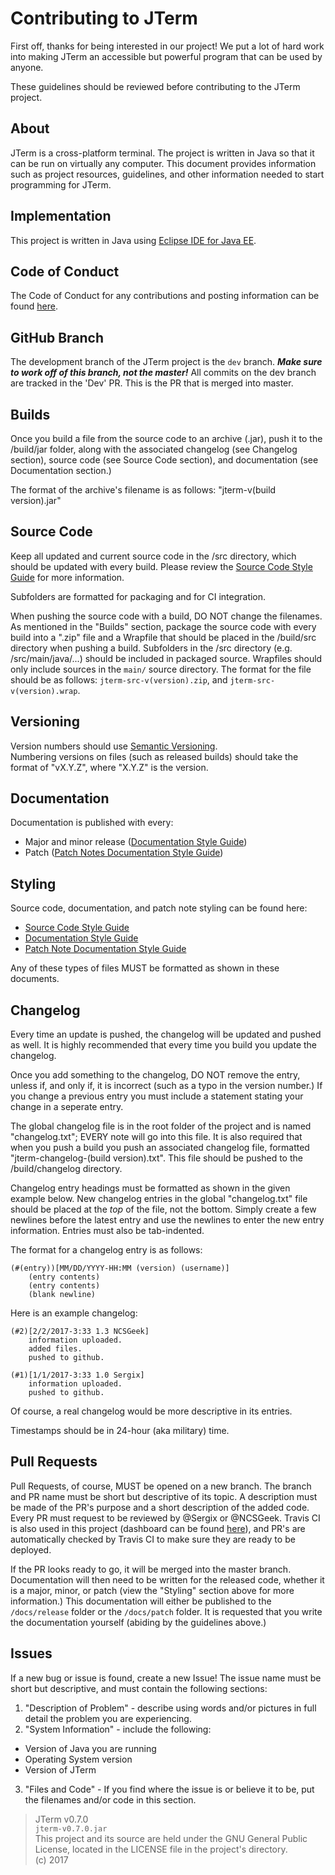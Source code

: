 # Contributing to JTerm
First off, thanks for being interested in our project! We put a lot of hard work into making JTerm an accessible but powerful program that can be used by anyone.  

These guidelines should be reviewed before contributing to the JTerm project.

## About
JTerm is a cross-platform terminal. The project is written in Java so that it can be run on virtually any computer. This document provides information such as project resources, guidelines, and other information needed to start programming for JTerm.

## Implementation
This project is written in Java using [Eclipse IDE for Java EE](http://www.eclipse.org/downloads/packages/eclipse-ide-java-ee-developers/neon3).

## Code of Conduct
The Code of Conduct for any contributions and posting information can be found [here](/CODE_OF_CONDUCT.md).

## GitHub Branch
The development branch of the JTerm project is the `dev` branch. _**Make sure to work off of this branch, not the master!**_ All commits on the dev branch are tracked in the 'Dev' PR. This is the PR that is merged into master.

## Builds
Once you build a file from the source code to an archive (.jar), push it to the /build/jar folder, along with the associated changelog (see Changelog section), source code (see Source Code section), and documentation (see Documentation section.)

The format of the archive's filename is as follows: "jterm-v(build version).jar"

## Source Code
Keep all updated and current source code in the /src directory, which should be updated with every build. Please review the [Source Code Style Guide](https://github.com/Sergix/JTerm/blob/master/docs/SourceStyleGuide.md) for more information.

Subfolders are formatted for packaging and for CI integration.

When pushing the source code with a build, DO NOT change the filenames. As mentioned in the "Builds" section, package the source code with every build into a ".zip" file and a Wrapfile that should be placed in the /build/src directory when pushing a build. Subfolders in the /src directory (e.g. /src/main/java/...) should be included in packaged source. Wrapfiles should only include sources in the `main/` source directory. The format for the file should be as follows: `jterm-src-v(version).zip`, and `jterm-src-v(version).wrap`.

## Versioning
Version numbers should use [Semantic Versioning](https://github.com/mojombo/semver/blob/master/semver.md).  
Numbering versions on files (such as released builds) should take the format of "vX.Y.Z", where "X.Y.Z" is the version.

## Documentation
Documentation is published with every:
- Major and minor release ([Documentation Style Guide](https://github.com/Sergix/JTerm/blob/master/docs/DocStyleGuide.md))
- Patch ([Patch Notes Documentation Style Guide](https://github.com/Sergix/JTerm/blob/master/docs/PatchDocStyleGuide.md))

## Styling
Source code, documentation, and patch note styling can be found here:  
- [Source Code Style Guide](https://github.com/Sergix/JTerm/blob/master/docs/SourceStyleGuide.md)
- [Documentation Style Guide](https://github.com/Sergix/JTerm/blob/master/docs/DocStyleGuide.md)
- [Patch Note Documentation Style Guide](https://github.com/Sergix/JTerm/blob/master/docs/PatchDocStyleGuide.md)

Any of these types of files MUST be formatted as shown in these documents.

## Changelog
Every time an update is pushed, the changelog will be updated and pushed as well. It is highly recommended that every time you build you update the changelog. 

Once you add something to the changelog, DO NOT remove the entry, unless if, and only if, it is incorrect (such as a typo in the version number.) If you change a previous entry you must include a statement stating your change in a seperate entry.

The global changelog file is in the root folder of the project and is named "changelog.txt"; EVERY note will go into this file. It is also required that when you push a build you push an associated changelog file, formatted "jterm-changelog-(build version).txt". This file should be pushed to the /build/changelog directory. 

Changelog entry headings must be formatted as shown in the given example below. New changelog entries in the global "changelog.txt" file should be placed at the _top_ of the file, not the bottom. Simply create a few newlines before the latest entry and use the newlines to enter the new entry information. Entries must also be tab-indented.

The format for a changelog entry is as follows:
```
(#(entry))[MM/DD/YYYY-HH:MM (version) (username)]   
	(entry contents)   
	(entry contents)  
	(blank newline)  
```
Here is an example changelog:  
```
(#2)[2/2/2017-3:33 1.3 NCSGeek]     
	information uploaded.   
	added files.   
	pushed to github.   

(#1)[1/1/2017-3:33 1.0 Sergix]
	information uploaded.  
	pushed to github.  

```
Of course, a real changelog would be more descriptive in its entries.

Timestamps should be in 24-hour (aka military) time.

## Pull Requests
Pull Requests, of course, MUST be opened on a new branch. The branch and PR name must be short but descriptive of its topic. A description must be made of the PR's purpose and a short description of the added code. Every PR must request to be reviewed by @Sergix or @NCSGeek. Travis CI is also used in this project (dashboard can be found [here](https://travis-ci.org/Sergix/JTerm)), and PR's are automatically checked by Travis CI to make sure they are ready to be deployed.  

If the PR looks ready to go, it will be merged into the master branch. Documentation will then need to be written for the released code, whether it is a major, minor, or patch (view the "Styling" section above for more information.) This documentation will either be published to the `/docs/release` folder or the `/docs/patch` folder. It is requested that you write the documentation yourself (abiding by the guidelines above.)

## Issues
If a new bug or issue is found, create a new Issue! The issue name must be short but descriptive, and must contain the following sections:
1. "Description of Problem" - describe using words and/or pictures in full detail the problem you are experiencing.
2. "System Information" - include the following:
  - Version of Java you are running
  - Operating System version
  - Version of JTerm
3. "Files and Code" - If you find where the issue is or believe it to be, put the filenames and/or code in this section.

> JTerm v0.7.0  
> `jterm-v0.7.0.jar`  
> This project and its source are held under the GNU General Public License, located in the LICENSE file in the project's directory.  
> (c) 2017